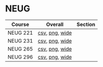 # NEUG

| Course | Overall | Section |
| ------ | ------- | ------- |
| NEUG 221 | [csv](https://github.com/UCSD-Historical-Enrollment-Data/2023Fall/blob/main/overall/NEUG%20221.csv), [png](https://raw.githubusercontent.com/UCSD-Historical-Enrollment-Data/2023Fall/main/plot_overall/NEUG%20221.png), [wide](https://raw.githubusercontent.com/UCSD-Historical-Enrollment-Data/2023Fall/main/plot_overall_wide/NEUG%20221.png) |  |
| NEUG 231 | [csv](https://github.com/UCSD-Historical-Enrollment-Data/2023Fall/blob/main/overall/NEUG%20231.csv), [png](https://raw.githubusercontent.com/UCSD-Historical-Enrollment-Data/2023Fall/main/plot_overall/NEUG%20231.png), [wide](https://raw.githubusercontent.com/UCSD-Historical-Enrollment-Data/2023Fall/main/plot_overall_wide/NEUG%20231.png) |  |
| NEUG 265 | [csv](https://github.com/UCSD-Historical-Enrollment-Data/2023Fall/blob/main/overall/NEUG%20265.csv), [png](https://raw.githubusercontent.com/UCSD-Historical-Enrollment-Data/2023Fall/main/plot_overall/NEUG%20265.png), [wide](https://raw.githubusercontent.com/UCSD-Historical-Enrollment-Data/2023Fall/main/plot_overall_wide/NEUG%20265.png) |  |
| NEUG 296 | [csv](https://github.com/UCSD-Historical-Enrollment-Data/2023Fall/blob/main/overall/NEUG%20296.csv), [png](https://raw.githubusercontent.com/UCSD-Historical-Enrollment-Data/2023Fall/main/plot_overall/NEUG%20296.png), [wide](https://raw.githubusercontent.com/UCSD-Historical-Enrollment-Data/2023Fall/main/plot_overall_wide/NEUG%20296.png) |  |
